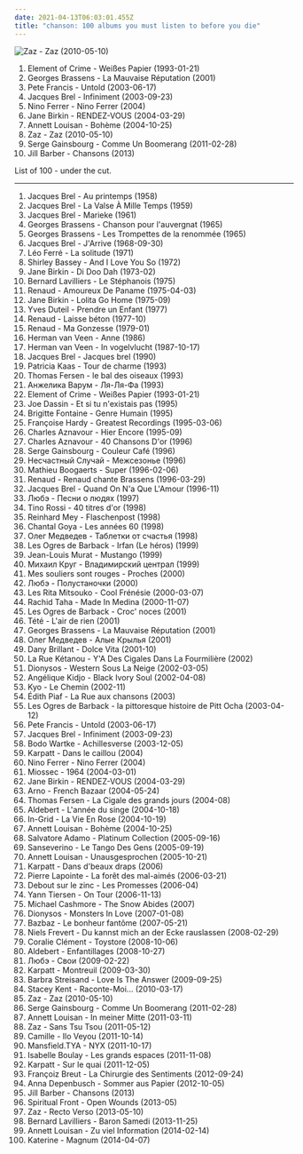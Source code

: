```yaml
---
date: 2021-04-13T06:03:01.455Z
title: "chanson: 100 albums you must listen to before you die"
---
```

![Zaz - Zaz (2010-05-10)](http://coverartarchive.org/release/9703802c-0108-40fb-865c-0bbf17960c98/6816205914-500.jpg "Zaz - Zaz (2010-05-10)")
<ol class="albums">
<li data-cover="http://coverartarchive.org/release/09f42d29-00db-4383-ae25-887d359a69de/13141411398-500.jpg" data-tags="german" role="button">Element of Crime - Weißes Papier (1993-01-21)</li>
<li data-cover="http://coverartarchive.org/release/ef7832c2-369c-40c3-a148-527e2b59c5b6/3496279385-500.jpg" data-tags="french" role="button">Georges Brassens - La Mauvaise Réputation (2001)</li>
<li data-cover="https://img.discogs.com/wJbOf-gWcNiqZ8DWYKZ905Qap1o=/fit-in/419x419/filters:strip_icc():format(jpeg):mode_rgb():quality(90)/discogs-images/R-4902343-1378929554-8162.jpeg.jpg" data-tags="chanson, chill, progressive rock" role="button">Pete Francis - Untold (2003-06-17)</li>
<li data-cover="http://coverartarchive.org/release/93eae62d-ebed-444a-9b08-445bb4a843db/16354177755-500.jpg" data-tags="chanson, chanson française, jacques brel" role="button">Jacques Brel - Infiniment (2003-09-23)</li>
<li data-cover="https://img.discogs.com/95qltZWYT3KzLqO9Ybk6XuEmDvQ=/fit-in/600x529/filters:strip_icc():format(jpeg):mode_rgb():quality(90)/discogs-images/R-2431321-1485412944-8601.jpeg.jpg" data-tags="french, chanson" role="button">Nino Ferrer - Nino Ferrer (2004)</li>
<li data-cover="http://coverartarchive.org/release/8ae59a90-6a70-3305-a527-6b8bfb1c39bd/8464425666-500.jpg" data-tags="french" role="button">Jane Birkin - RENDEZ-VOUS (2004-03-29)</li>
<li data-cover="https://img.discogs.com/jz0cMkSUyRRsVV2szdP4oiG9y44=/fit-in/280x280/filters:strip_icc():format(jpeg):mode_rgb():quality(90)/discogs-images/R-8826647-1469599034-9160.jpeg.jpg" data-tags="chanson, pop" role="button">Annett Louisan - Bohème (2004-10-25)</li>
<li data-cover="http://coverartarchive.org/release/9703802c-0108-40fb-865c-0bbf17960c98/6816205914-500.jpg" data-tags="jazz, chanson" role="button">Zaz - Zaz (2010-05-10)</li>
<li data-cover="http://coverartarchive.org/release/9d180907-3332-43f5-a1c8-0a5ebef4a08e/8250314333-500.jpg" data-tags="chanson, egresgruobsniag" role="button">Serge Gainsbourg - Comme Un Boomerang (2011-02-28)</li>
<li data-cover="http://coverartarchive.org/release/06f0a6c1-2f4d-4989-9dab-37ec9c77335c/5788985602-500.jpg" data-tags="chanson, pop, easy listening" role="button">Jill Barber - Chansons (2013)</li>
</ol>
List of 100 - under the cut.
<!-- more -->

_________________

<ol class="albums">
<li data-cover="https://img.discogs.com/Lix6_Dky96VTU_b5FddzryyerFc=/fit-in/600x600/filters:strip_icc():format(jpeg):mode_rgb():quality(90)/discogs-images/R-14394507-1577309094-5387.jpeg.jpg" data-tags="chanson, l3a1e5da4n15l1" role="button">
Jacques Brel - Au printemps (1958)
</li>
<li data-cover="http://coverartarchive.org/release/bdd8d625-76de-39eb-8b19-9401c974a564/27820133528-500.jpg" data-tags="chanson" role="button">
Jacques Brel - La Valse À Mille Temps (1959)
</li>
<li data-cover="http://coverartarchive.org/release/575437e9-632a-4af3-8554-d09c373a91e1/27835390087-500.jpg" data-tags="chanson, brel, l3a1e5da4n15l1" role="button">
Jacques Brel - Marieke (1961)
</li>
<li data-cover="https://img.discogs.com/rH34ssZPsumGBEO2d_F0xAn1wmw=/fit-in/170x168/filters:strip_icc():format(jpeg):mode_rgb():quality(90)/discogs-images/R-5810727-1403352580-5129.jpeg.jpg" data-tags="chanson, chanson française, georges brassens, rive gauche, brassens metal" role="button">
Georges Brassens - Chanson pour l'auvergnat (1965)
</li>
<li data-cover="https://img.discogs.com/6jervz-6OOpoTtsb80o2xOd55oM=/fit-in/600x600/filters:strip_icc():format(jpeg):mode_rgb():quality(90)/discogs-images/R-17038674-1611270674-1560.jpeg.jpg" data-tags="chanson, singer-songwriter" role="button">
Georges Brassens - Les Trompettes de la renommée (1965)
</li>
<li data-cover="https://img.discogs.com/SP5RppUPQU21e890UgovbLzriw8=/fit-in/600x598/filters:strip_icc():format(jpeg):mode_rgb():quality(90)/discogs-images/R-2735579-1456699455-5992.jpeg.jpg" data-tags="jacques brel" role="button">
Jacques Brel - J'Arrive (1968-09-30)
</li>
<li data-cover="http://coverartarchive.org/release/70c4d33d-ba91-40ef-8f91-0b514525655f/3808800895-500.jpg" data-tags="chanson, 70s, chanson française, anarchiste, electrophone, free palestine, la solitude, la paix des chiens, metamec" role="button">
Léo Ferré - La solitude (1971)
</li>
<li data-cover="http://coverartarchive.org/release/f788e429-643c-48e1-8b3a-c0ccd2953008/6691380021-500.jpg" data-tags="chanson, jazz, soul, female vocalists, oldies, dirty dancing, favorite female singers, discovered in 2015, dame shirley bassey" role="button">
Shirley Bassey - And I Love You So (1972)
</li>
<li data-cover="https://via.placeholder.com/450" data-tags="chanson, la la la la, actrices, birkin" role="button">
Jane Birkin - Di Doo Dah (1973-02)
</li>
<li data-cover="https://img.discogs.com/EIJMRBVTwdiYEZKT8-4TWx9zCYc=/fit-in/600x600/filters:strip_icc():format(jpeg):mode_rgb():quality(90)/discogs-images/R-2194221-1286710291.jpeg.jpg" data-tags="chanson" role="button">
Bernard Lavilliers - Le Stéphanois (1975)
</li>
<li data-cover="http://coverartarchive.org/release/57ec09a4-4e5c-3669-a8f2-14298857f736/2842971962-500.jpg" data-tags="chanson" role="button">
Renaud - Amoureux De Paname (1975-04-03)
</li>
<li data-cover="https://img.discogs.com/raRF4sP6jp8TmhQm700zS41snIw=/fit-in/600x585/filters:strip_icc():format(jpeg):mode_rgb():quality(90)/discogs-images/R-11156092-1510919322-1762.jpeg.jpg" data-tags="chanson, actrices, birkin" role="button">
Jane Birkin - Lolita Go Home (1975-09)
</li>
<li data-cover="https://img.discogs.com/cfc9e7fd50d7c9c08931869b95f6849a01d0635d/images/spacer.gif" data-tags="french, chanson, 70s, oldies, male vocalists, mes chansons, auteur-compositeur-interprete" role="button">
Yves Duteil - Prendre un Enfant (1977)
</li>
<li data-cover="http://coverartarchive.org/release/46918556-1585-464c-b5d5-94dc58918b9a/7257893718-500.jpg" data-tags="ma pomme" role="button">
Renaud - Laisse béton (1977-10)
</li>
<li data-cover="http://coverartarchive.org/release/7f5a1b9d-0ee4-4806-8595-78c2964fb06d/24395058013-500.jpg" data-tags="chanson, 70s, ma pomme" role="button">
Renaud - Ma Gonzesse (1979-01)
</li>
<li data-cover="http://coverartarchive.org/release/e3f39cd4-b7f0-3086-802d-af4c8637b82a/27698637148-500.jpg" data-tags="chanson, van veen" role="button">
Herman van Veen - Anne (1986)
</li>
<li data-cover="http://coverartarchive.org/release/7edf8023-6e17-43d2-b37f-4640fbdde0be/5977019256-500.jpg" data-tags="nederlandstalig" role="button">
Herman van Veen - In vogelvlucht (1987-10-17)
</li>
<li data-cover="http://coverartarchive.org/release/5f6135e3-87d9-4ec0-8f92-9e4c2cb4122a/25297815184-500.jpg" data-tags="french, jbrel, chanson populaire francaise" role="button">
Jacques Brel - Jacques brel (1990)
</li>
<li data-cover="http://coverartarchive.org/release/04d5b9a2-356a-44ee-b13a-d42650ab42ad/6743084169-500.jpg" data-tags="french, chanson, francais, kaas, albums i own digitally, favourite live albums" role="button">
Patricia Kaas - Tour de charme (1993)
</li>
<li data-cover="http://coverartarchive.org/release/490ff7a6-10e2-4129-9671-423eae5b20ab/3840485202-500.jpg" data-tags="french, chanson, nouvelle scene francaise, francophone, ma rencontre, ffff" role="button">
Thomas Fersen - le bal des oiseaux (1993)
</li>
<li data-cover="http://coverartarchive.org/release/281b1aff-b513-4ebc-92c7-88ef85088307/24733198232-500.jpg" data-tags="chanson, jazz, pop" role="button">
Анжелика Варум - Ля-Ля-Фа (1993)
</li>
<li data-cover="http://coverartarchive.org/release/09f42d29-00db-4383-ae25-887d359a69de/13141411398-500.jpg" data-tags="german" role="button">
Element of Crime - Weißes Papier (1993-01-21)
</li>
<li data-cover="http://coverartarchive.org/release/cc0902f6-0460-4399-8998-dc49640c4b08/14392023169-500.jpg" data-tags="chanson, joe dassin, dassin" role="button">
Joe Dassin - Et si tu n'existais pas (1995)
</li>
<li data-cover="http://coverartarchive.org/release/13d6d50a-0fc8-44d6-b35b-4c4de9d8dcfe/1231306486-500.jpg" data-tags="chanson" role="button">
Brigitte Fontaine - Genre Humain (1995)
</li>
<li data-cover="http://coverartarchive.org/release/802c11ab-cfd2-4eb0-a1f8-0c062b32f788/24872794517-500.jpg" data-tags="french" role="button">
Françoise Hardy - Greatest Recordings (1995-03-06)
</li>
<li data-cover="https://img.discogs.com/oq3AG_rMZoEK3VZSNkOagXnWu5k=/fit-in/600x595/filters:strip_icc():format(jpeg):mode_rgb():quality(90)/discogs-images/R-2309922-1276009330.jpeg.jpg" data-tags="chanson" role="button">
Charles Aznavour - Hier Encore (1995-09)
</li>
<li data-cover="https://img.discogs.com/NNew5ZmFL1mXtjWGoBCskG96_AM=/fit-in/500x478/filters:strip_icc():format(jpeg):mode_rgb():quality(90)/discogs-images/R-3761977-1354167860-2973.jpeg.jpg" data-tags="aznavour" role="button">
Charles Aznavour - 40 Chansons D'or (1996)
</li>
<li data-cover="http://coverartarchive.org/release/baa8b45f-550e-4e73-80c1-bad26a613c6c/15213601775-500.jpg" data-tags="french, chanson, serge gainsbourg" role="button">
Serge Gainsbourg - Couleur Café (1996)
</li>
<li data-cover="https://img.discogs.com/Q3a0ki0sIX1uv3u7pXWaTklKq7g=/fit-in/600x608/filters:strip_icc():format(jpeg):mode_rgb():quality(90)/discogs-images/R-5097577-1384416689-9419.jpeg.jpg" data-tags="chanson, russian" role="button">
Несчастный Случай - Межсезонье (1996)
</li>
<li data-cover="http://coverartarchive.org/release/59418ea6-55c2-43ff-9d9a-107cf9aa32b4/1460840188-500.jpg" data-tags="french, chanson, acoustic, selection france" role="button">
Mathieu Boogaerts - Super (1996-02-06)
</li>
<li data-cover="http://coverartarchive.org/release/6f8276dd-108b-44de-b352-663ef1e43f80/1157715142-500.jpg" data-tags="french, chanson, compadres recerdos, la calle visajosa" role="button">
Renaud - Renaud chante Brassens (1996-03-29)
</li>
<li data-cover="http://coverartarchive.org/release/64291360-153a-4d1d-8d6b-12e25f10ae22/14851466466-500.jpg" data-tags="chanson française, jacques brel" role="button">
Jacques Brel - Quand On N'a Que L'Amour (1996-11)
</li>
<li data-cover="http://coverartarchive.org/release/73e705c9-7d68-49bd-b72e-4bada7f42e9a/13178737648-500.jpg" data-tags="russian rock" role="button">
Любэ - Песни о людях (1997)
</li>
<li data-cover="https://img.discogs.com/Vr0a2zX4T-0ukVQ7RqkxZ9tYcyc=/fit-in/600x597/filters:strip_icc():format(jpeg):mode_rgb():quality(90)/discogs-images/R-15346432-1590082656-7092.jpeg.jpg" data-tags="chanson, tenor, tino rossi, mes chansons, f-w-f-label" role="button">
Tino Rossi - 40 titres d'or (1998)
</li>
<li data-cover="http://coverartarchive.org/release/f16ddf35-00ae-4512-9216-ff3786b6aea7/4146937326-500.jpg" data-tags="german, liedermacher, reinhard mey" role="button">
Reinhard Mey - Flaschenpost (1998)
</li>
<li data-cover="https://img.discogs.com/5VTFXGiAmSPHaXjz4RzG554EroE=/fit-in/600x603/filters:strip_icc():format(jpeg):mode_rgb():quality(90)/discogs-images/R-14017707-1566159314-3025.jpeg.jpg" data-tags="french, chanson, pop, 60s, female vocalist" role="button">
Chantal Goya - Les années 60 (1998)
</li>
<li data-cover="https://img.discogs.com/dxL8JKziRgkMUtNE6LHLdsFPBXg=/fit-in/200x200/filters:strip_icc():format(jpeg):mode_rgb():quality(90)/discogs-images/R-8226524-1457502429-8967.jpeg.jpg" data-tags="bard" role="button">
Олег Медведев - Таблетки от счастья (1998)
</li>
<li data-cover="http://coverartarchive.org/release/68ca7340-55e1-4a71-b3a1-e4b677944e2b/15149455960-500.jpg" data-tags="chanson, folk, l o d barback" role="button">
Les Ogres de Barback - Irfan (Le héros) (1999)
</li>
<li data-cover="http://coverartarchive.org/release/2b35db4f-0ed7-4d7e-8a54-48eaf45a281c/1269123885-500.jpg" data-tags="indie, chanson, jazz, experimental, female vocalists, jennifer charles, elysian fields, ailenrocfrancophone, ailenrocsleepy" role="button">
Jean-Louis Murat - Mustango (1999)
</li>
<li data-cover="https://via.placeholder.com/450" data-tags="chanson, atmospheric black metal, raw black metal, avant-garde black metal, true black metal, orthodox black metal, black shanson" role="button">
Михаил Круг - Владимирский централ (1999)
</li>
<li data-cover="http://coverartarchive.org/release/693e36c1-e706-43c7-8e86-5a1115e2ef69/15971215785-500.jpg" data-tags="french, chanson, canadian, traditionnel" role="button">
Mes souliers sont rouges - Proches (2000)
</li>
<li data-cover="http://coverartarchive.org/release/8273d57c-e6c9-4dff-8397-7b7b752c4a13/23878306479-500.jpg" data-tags="russian rock" role="button">
Любэ - Полустаночки (2000)
</li>
<li data-cover="http://coverartarchive.org/release/e25d36fa-3ae0-37d9-a996-bccfd5f81e8f/16144321238-500.jpg" data-tags="electronic, french, chanson, pop, rock, funk, female vocals, 2000s, from france" role="button">
Les Rita Mitsouko - Cool Frénésie (2000-03-07)
</li>
<li data-cover="https://img.discogs.com/w4kT0F7g6pvVXq5JgSbT45FnIx0=/fit-in/600x580/filters:strip_icc():format(jpeg):mode_rgb():quality(90)/discogs-images/R-5322294-1434983817-7716.jpeg.jpg" data-tags="rai, algeria" role="button">
Rachid Taha - Made In Medina (2000-11-07)
</li>
<li data-cover="http://coverartarchive.org/release/5be2190e-61c2-4b7f-be86-69ccbcb4c750/1650072779-500.jpg" data-tags="french, chanson, folk" role="button">
Les Ogres de Barback - Croc' noces (2001)
</li>
<li data-cover="http://coverartarchive.org/release/6bf1d515-460a-4e91-9b2f-12c5f8a6f7c6/1763285484-500.jpg" data-tags="french" role="button">
Tété - L'air de rien (2001)
</li>
<li data-cover="http://coverartarchive.org/release/ef7832c2-369c-40c3-a148-527e2b59c5b6/3496279385-500.jpg" data-tags="french" role="button">
Georges Brassens - La Mauvaise Réputation (2001)
</li>
<li data-cover="http://coverartarchive.org/release/ecdaeabd-1a1b-48de-bfe2-46c543741cc9/6401101112-500.jpg" data-tags="chanson, russian" role="button">
Олег Медведев - Алые Крылья (2001)
</li>
<li data-cover="http://coverartarchive.org/release/50305ad8-9c9f-4029-a5ab-e9fe178207f2/1529791276-500.jpg" data-tags="french, chanson, jazz, pop, vocal jazz, cosmopolitan soundtrack, danny brillant" role="button">
Dany Brillant - Dolce Vita (2001-10)
</li>
<li data-cover="http://coverartarchive.org/release/4d496e5b-3ab0-4fcb-9b79-2167342b3964/11049768874-500.jpg" data-tags="french" role="button">
La Rue Kétanou - Y'A Des Cigales Dans La Fourmilière (2002)
</li>
<li data-cover="https://img.discogs.com/k1jLdWdrhpUrV6LSIfwfLZOdpzU=/fit-in/600x600/filters:strip_icc():format(jpeg):mode_rgb():quality(90)/discogs-images/R-2980471-1600858402-1449.jpeg.jpg" data-tags="french, rock" role="button">
Dionysos - Western Sous La Neige (2002-03-05)
</li>
<li data-cover="https://via.placeholder.com/450" data-tags="african" role="button">
Angélique Kidjo - Black Ivory Soul (2002-04-08)
</li>
<li data-cover="http://coverartarchive.org/release/cb150add-fee7-4dc6-a725-030fe6e93ae4/1512679712-500.jpg" data-tags="rock" role="button">
Kyo - Le Chemin (2002-11)
</li>
<li data-cover="https://img.discogs.com/usaTNx_DU25qL0vvWM4M51m2GwU=/fit-in/600x602/filters:strip_icc():format(jpeg):mode_rgb():quality(90)/discogs-images/R-2581613-1540098465-5264.jpeg.jpg" data-tags="chanson, piaf" role="button">
Édith Piaf - La Rue aux chansons (2003)
</li>
<li data-cover="http://coverartarchive.org/release/c6b3c81d-ada9-4283-81d9-a8c49f5a9b40/1663793499-500.jpg" data-tags="french, chanson, folk" role="button">
Les Ogres de Barback - la pittoresque histoire de Pitt Ocha (2003-04-12)
</li>
<li data-cover="https://img.discogs.com/wJbOf-gWcNiqZ8DWYKZ905Qap1o=/fit-in/419x419/filters:strip_icc():format(jpeg):mode_rgb():quality(90)/discogs-images/R-4902343-1378929554-8162.jpeg.jpg" data-tags="chanson, chill, progressive rock" role="button">
Pete Francis - Untold (2003-06-17)
</li>
<li data-cover="http://coverartarchive.org/release/93eae62d-ebed-444a-9b08-445bb4a843db/16354177755-500.jpg" data-tags="chanson, chanson française, jacques brel" role="button">
Jacques Brel - Infiniment (2003-09-23)
</li>
<li data-cover="http://coverartarchive.org/release/059b1891-02c9-4c79-acc0-e8008661bc94/27543867154-500.jpg" data-tags="comedy" role="button">
Bodo Wartke - Achillesverse (2003-12-05)
</li>
<li data-cover="http://coverartarchive.org/release/c8d6b5f0-ebb6-41f4-9964-1a1d73249ae5/1865340896-500.jpg" data-tags="chanson, stilnox-music" role="button">
Karpatt - Dans le caillou (2004)
</li>
<li data-cover="https://img.discogs.com/95qltZWYT3KzLqO9Ybk6XuEmDvQ=/fit-in/600x529/filters:strip_icc():format(jpeg):mode_rgb():quality(90)/discogs-images/R-2431321-1485412944-8601.jpeg.jpg" data-tags="french, chanson" role="button">
Nino Ferrer - Nino Ferrer (2004)
</li>
<li data-cover="http://coverartarchive.org/release/3194a7cc-fc92-3182-bd73-e1b23fa54ff9/3625624015-500.jpg" data-tags="french, chanson, pop, singer-songwriter, acoustic rock, francais, francophone, france, happiness, french happiness" role="button">
Miossec - 1964 (2004-03-01)
</li>
<li data-cover="http://coverartarchive.org/release/8ae59a90-6a70-3305-a527-6b8bfb1c39bd/8464425666-500.jpg" data-tags="french" role="button">
Jane Birkin - RENDEZ-VOUS (2004-03-29)
</li>
<li data-cover="https://img.discogs.com/L6ICDryClk0URGH0z0SmrXOk-r0=/fit-in/600x594/filters:strip_icc():format(jpeg):mode_rgb():quality(90)/discogs-images/R-2292644-1321703627.jpeg.jpg" data-tags="french, chanson, rock" role="button">
Arno - French Bazaar (2004-05-24)
</li>
<li data-cover="http://coverartarchive.org/release/a9fb8202-d777-4c6a-a663-9cef6274180f/3892804625-500.jpg" data-tags="chanson, nouvelle scene francaise, france, thomas" role="button">
Thomas Fersen - La Cigale des grands jours (2004-08)
</li>
<li data-cover="http://coverartarchive.org/release/0100297b-a4ed-4f55-9df2-3d7b6eb252b4/6331358259-500.jpg" data-tags="chanson, selection france" role="button">
Aldebert - L'année du singe (2004-10-18)
</li>
<li data-cover="https://img.discogs.com/xOHqBHNID-1O5p_YV9qNs1EpPTo=/fit-in/600x591/filters:strip_icc():format(jpeg):mode_rgb():quality(90)/discogs-images/R-2386644-1281023997.jpeg.jpg" data-tags="french" role="button">
In-Grid - La Vie En Rose (2004-10-19)
</li>
<li data-cover="https://img.discogs.com/jz0cMkSUyRRsVV2szdP4oiG9y44=/fit-in/280x280/filters:strip_icc():format(jpeg):mode_rgb():quality(90)/discogs-images/R-8826647-1469599034-9160.jpeg.jpg" data-tags="chanson, pop" role="button">
Annett Louisan - Bohème (2004-10-25)
</li>
<li data-cover="http://coverartarchive.org/release/9790d3f9-1742-470c-b879-52506e550593/2033362036-500.jpg" data-tags="chanson" role="button">
Salvatore Adamo - Platinum Collection (2005-09-16)
</li>
<li data-cover="http://coverartarchive.org/release/6f209516-cdaf-3108-ae48-1e05e34341fb/21811830878-500.jpg" data-tags="french" role="button">
Sanseverino - Le Tango Des Gens (2005-09-19)
</li>
<li data-cover="http://coverartarchive.org/release/b24c7774-9345-4373-8155-4556d321e412/20586983149-500.jpg" data-tags="german" role="button">
Annett Louisan - Unausgesprochen (2005-10-21)
</li>
<li data-cover="http://coverartarchive.org/release/3c2b893f-e2da-459e-8028-44c1cfdba63b/1865303681-500.jpg" data-tags="chanson, gypsy jazz" role="button">
Karpatt - Dans d'beaux draps (2006)
</li>
<li data-cover="http://coverartarchive.org/release/df8bf6ff-9d19-4a93-9ab4-71bbb6ef5530/3197414830-500.jpg" data-tags="chanson, pop, male vocalists, quebecois" role="button">
Pierre Lapointe - La forêt des mal-aimés (2006-03-21)
</li>
<li data-cover="http://coverartarchive.org/release/a14ec3b0-2177-4909-b653-be66d3cd7382/15817996722-500.jpg" data-tags="french" role="button">
Debout sur le zinc - Les Promesses (2006-04)
</li>
<li data-cover="http://coverartarchive.org/release/7e441bb4-dd36-4191-9eb0-6001fdcb098d/14024298903-500.jpg" data-tags="french, rock" role="button">
Yann Tiersen - On Tour (2006-11-13)
</li>
<li data-cover="http://coverartarchive.org/release/3b3ee7b7-a91e-4b70-bcc2-2669d1bf013d/16302212379-500.jpg" data-tags="classical, singer-songwriter" role="button">
Michael Cashmore - The Snow Abides (2007)
</li>
<li data-cover="http://coverartarchive.org/release/dc4d4a96-ce43-4943-b842-fa2fd8f056eb/3296666852-500.jpg" data-tags="french" role="button">
Dionysos - Monsters In Love (2007-01-08)
</li>
<li data-cover="http://coverartarchive.org/release/6e1253ab-23c4-4600-bd9c-b81818d9f895/3261892949-500.jpg" data-tags="chanson, bazbaz" role="button">
Bazbaz - Le bonheur fantôme (2007-05-21)
</li>
<li data-cover="http://coverartarchive.org/release/b3d81e5c-a8ed-4af5-aa28-a08ae1511f5d/27360063060-500.jpg" data-tags="deutsch" role="button">
Niels Frevert - Du kannst mich an der Ecke rauslassen (2008-02-29)
</li>
<li data-cover="https://img.discogs.com/vvZ_2nXOJvxlzyuM-JddiSeUHMg=/fit-in/400x400/filters:strip_icc():format(jpeg):mode_rgb():quality(90)/discogs-images/R-1517158-1225498933.jpeg.jpg" data-tags="french pop, chanson francais" role="button">
Coralie Clément - Toystore (2008-10-06)
</li>
<li data-cover="https://img.discogs.com/bMMrTEX7Kn2smMvWu5R-7QgSWQE=/fit-in/400x413/filters:strip_icc():format(jpeg):mode_rgb():quality(90)/discogs-images/R-3626343-1338064854-1696.jpeg.jpg" data-tags="chanson" role="button">
Aldebert - Enfantillages (2008-10-27)
</li>
<li data-cover="http://coverartarchive.org/release/5ba170da-613b-49f2-8472-dd54372200ae/15306545418-500.jpg" data-tags="chanson, pop, pop rock, soft rock, russian rock, ballads, russian chanson" role="button">
Любэ - Свои (2009-02-22)
</li>
<li data-cover="https://img.discogs.com/nS8OpdvT-gAEKJHkNLtIB_0p_3I=/fit-in/500x427/filters:strip_icc():format(jpeg):mode_rgb():quality(90)/discogs-images/R-3304723-1324909151.jpeg.jpg" data-tags="french, chanson, gypsy jazz, nouvelle scene francaise, baguette musicale" role="button">
Karpatt - Montreuil (2009-03-30)
</li>
<li data-cover="http://coverartarchive.org/release/003dad6c-43d5-39ea-8d23-009d3eca6920/12611756531-500.jpg" data-tags="jazz, blues" role="button">
Barbra Streisand - Love Is The Answer (2009-09-25)
</li>
<li data-cover="http://coverartarchive.org/release/4b87c3cc-4223-487d-aecf-f77d3d86f211/7728504152-500.jpg" data-tags="vocal jazz" role="button">
Stacey Kent - Raconte-Moi... (2010-03-17)
</li>
<li data-cover="http://coverartarchive.org/release/9703802c-0108-40fb-865c-0bbf17960c98/6816205914-500.jpg" data-tags="jazz, chanson" role="button">
Zaz - Zaz (2010-05-10)
</li>
<li data-cover="http://coverartarchive.org/release/9d180907-3332-43f5-a1c8-0a5ebef4a08e/8250314333-500.jpg" data-tags="chanson, egresgruobsniag" role="button">
Serge Gainsbourg - Comme Un Boomerang (2011-02-28)
</li>
<li data-cover="http://coverartarchive.org/release/49f7df43-38ca-495a-a2cf-3c6a0615dc18/15319892035-500.jpg" data-tags="pop, german, chanson" role="button">
Annett Louisan - In meiner Mitte (2011-03-11)
</li>
<li data-cover="http://coverartarchive.org/release/2f7b3fa4-d8f0-4795-9ff3-3cc92dca64b5/12974563622-500.jpg" data-tags="chanson, jazz, france music" role="button">
Zaz - Sans Tsu Tsou (2011-05-12)
</li>
<li data-cover="http://coverartarchive.org/release/2bf3a427-a49f-45c5-9cee-3a9f5fd91dc3/1633140850-500.jpg" data-tags="french" role="button">
Camille - Ilo Veyou (2011-10-14)
</li>
<li data-cover="https://img.discogs.com/4ikvBTEsUjS6LpDjvcmnU6s74OQ=/fit-in/444x460/filters:strip_icc():format(jpeg):mode_rgb():quality(90)/discogs-images/R-3255078-1322563927.jpeg.jpg" data-tags="avantgarde pop, clinically romantic" role="button">
Mansfield.TYA - NYX (2011-10-17)
</li>
<li data-cover="https://img.discogs.com/QUNB6I7qr9DOQSmx_8C8ONIMMYo=/fit-in/600x610/filters:strip_icc():format(jpeg):mode_rgb():quality(90)/discogs-images/R-12040407-1527086645-8285.jpeg.jpg" data-tags="french, chanson, pop, country, female vocalists, covers, female vocalist, good lyrics, mp3, fr" role="button">
Isabelle Boulay - Les grands espaces (2011-11-08)
</li>
<li data-cover="https://img.discogs.com/Yt8go1alWLYKyn7upxJXD01Mzng=/fit-in/600x600/filters:strip_icc():format(jpeg):mode_rgb():quality(90)/discogs-images/R-3304783-1324910796.jpeg.jpg" data-tags="chanson, gypsy jazz, jazz-fusion" role="button">
Karpatt - Sur le quai (2011-12-05)
</li>
<li data-cover="http://coverartarchive.org/release/7bd60e4e-d5db-48c2-8913-b0362af521ae/3045677086-500.jpg" data-tags="indie, chanson, pop, indie pop, brussel, nouvelle scène française" role="button">
Françoiz Breut - La Chirurgie des Sentiments (2012-09-24)
</li>
<li data-cover="https://img.discogs.com/FVqAe0hRMid4vaRM4mkamsPBjHA=/fit-in/600x591/filters:strip_icc():format(jpeg):mode_rgb():quality(90)/discogs-images/R-3979585-1368352207-3351.jpeg.jpg" data-tags="chanson, singer-songwriter, german, anna" role="button">
Anna Depenbusch - Sommer aus Papier (2012-10-05)
</li>
<li data-cover="http://coverartarchive.org/release/06f0a6c1-2f4d-4989-9dab-37ec9c77335c/5788985602-500.jpg" data-tags="chanson, pop, easy listening" role="button">
Jill Barber - Chansons (2013)
</li>
<li data-cover="http://coverartarchive.org/release/667ba60d-5972-4a13-8c0c-071a6849a186/6227453720-500.jpg" data-tags="neofolk" role="button">
Spiritual Front - Open Wounds (2013-05)
</li>
<li data-cover="http://coverartarchive.org/release/df9faff1-73c8-4446-a231-81760b634c9d/22396315891-500.jpg" data-tags="french, jazz" role="button">
Zaz - Recto Verso (2013-05-10)
</li>
<li data-cover="http://coverartarchive.org/release/80e531c0-0a50-4b58-9c81-d4c1d46aafda/12836871070-500.jpg" data-tags="chanson, french pop" role="button">
Bernard Lavilliers - Baron Samedi (2013-11-25)
</li>
<li data-cover="https://img.discogs.com/1vhsdfAhblItuzEcbPYNHSnwXZo=/fit-in/600x600/filters:strip_icc():format(jpeg):mode_rgb():quality(90)/discogs-images/R-6577369-1422428989-3730.jpeg.jpg" data-tags="german, chanson, pop" role="button">
Annett Louisan - Zu viel Information (2014-02-14)
</li>
<li data-cover="http://coverartarchive.org/release/d0c53f30-b982-42a0-96f6-15f98ab8de4c/7227423687-500.jpg" data-tags="french, chanson, pop, alternative" role="button">
Katerine - Magnum (2014-04-07)
</li>
</ol>